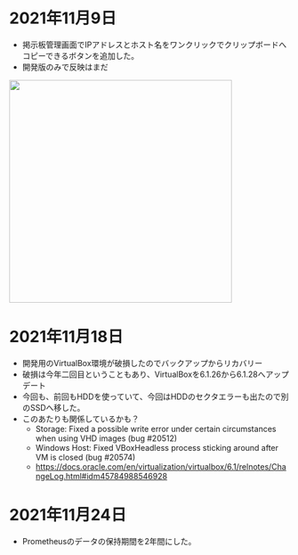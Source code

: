 # 2021年11月9日

- 掲示板管理画面でIPアドレスとホスト名をワンクリックでクリップボードへコピーできるボタンを追加した。
- 開発版のみで反映はまだ

<img src="https://t1.jpnkn.com/wp-content/uploads/2021/11/09225404/2021-11-09.png" width="400">

# 2021年11月18日

- 開発用のVirtualBox環境が破損したのでバックアップからリカバリー
- 破損は今年二回目ということもあり、VirtualBoxを6.1.26から6.1.28へアップデート
- 今回も、前回もHDDを使っていて、今回はHDDのセクタエラーも出たので別のSSDへ移した。
- このあたりも関係しているかも？
  - Storage: Fixed a possible write error under certain circumstances when using VHD images (bug #20512)
  - Windows Host: Fixed VBoxHeadless process sticking around after VM is closed (bug #20574)
  - https://docs.oracle.com/en/virtualization/virtualbox/6.1/relnotes/ChangeLog.html#idm45784988546928

# 2021年11月24日

- Prometheusのデータの保持期間を2年間にした。
